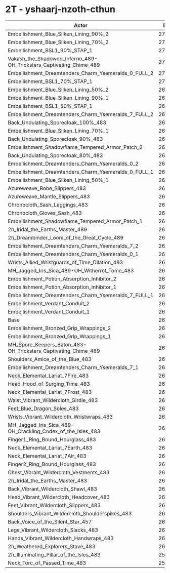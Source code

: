 # 2T - yshaarj-nzoth-cthun
| Actor | DPS | Increase |
|---|:---:|:---:|
|Embellishment_Blue_Silken_Lining_90%_2|275303|4.50%|
|Embellishment_Blue_Silken_Lining_70%_2|272586|3.47%|
|Embellishment_BSL1_90%_STAP_1|271695|3.13%|
|Vakash_the_Shadowed_Inferno_489-OH_Tricksters_Captivating_Chime_489|271341|2.99%|
|Embellishment_Dreamtenders_Charm_Ysemeralds_0_FULL_2|271052|2.88%|
|Embellishment_BSL1_70%_STAP_1|270341|2.61%|
|Embellishment_Blue_Silken_Lining_50%_2|269974|2.47%|
|Embellishment_Blue_Silken_Lining_90%_1|269331|2.23%|
|Embellishment_BSL1_50%_STAP_1|269064|2.13%|
|Embellishment_Dreamtenders_Charm_Ysemeralds_7_FULL_2|268692|1.99%|
|Back_Undulating_Sporecloak_100%_483|268647|1.97%|
|Embellishment_Blue_Silken_Lining_70%_1|268126|1.77%|
|Back_Undulating_Sporecloak_90%_483|268119|1.77%|
|Embellishment_Shadowflame_Tempered_Armor_Patch_2|268021|1.73%|
|Back_Undulating_Sporecloak_80%_483|267603|1.57%|
|Embellishment_Dreamtenders_Charm_Ysemeralds_0_2|267332|1.47%|
|Embellishment_Dreamtenders_Charm_Ysemeralds_0_FULL_1|266880|1.30%|
|Embellishment_Blue_Silken_Lining_50%_1|266714|1.24%|
|Azureweave_Robe_Slippers_483|266653|1.21%|
|Azureweave_Mantle_Slippers_483|266405|1.12%|
|Chronocloth_Sash_Leggings_483|266334|1.09%|
|Chronocloth_Gloves_Sash_483|265887|0.92%|
|Embellishment_Shadowflame_Tempered_Armor_Patch_1|265800|0.89%|
|2h_Iridal_the_Earths_Master_489|265787|0.89%|
|2h_Dreambinder_Loom_of_the_Great_Cycle_489|265538|0.79%|
|Embellishment_Dreamtenders_Charm_Ysemeralds_7_2|265526|0.79%|
|Embellishment_Dreamtenders_Charm_Ysemeralds_0_1|265107|0.63%|
|Wrists_Allied_Wristguards_of_Time_Dilation_483|264783|0.50%|
|MH_Jagged_Iris_Sica_489-OH_Witherrot_Tome_483|264725|0.48%|
|Embellishment_Potion_Absorption_Inhibitor_2|264646|0.45%|
|Embellishment_Potion_Absorption_Inhibitor_1|264151|0.26%|
|Embellishment_Dreamtenders_Charm_Ysemeralds_7_FULL_1|264145|0.26%|
|Embellishment_Verdant_Conduit_2|263498|0.02%|
|Embellishment_Verdant_Conduit_1|263460|0.00%|
|Base|263455|0.00%|
|Embellishment_Bronzed_Grip_Wrappings_2|263440|-0.01%|
|Embellishment_Bronzed_Grip_Wrappings_1|263437|-0.01%|
|MH_Spore_Keepers_Baton_483-OH_Tricksters_Captivating_Chime_489|262941|-0.19%|
|Shoulders_Amice_of_the_Blue_483|262850|-0.23%|
|Embellishment_Dreamtenders_Charm_Ysemeralds_7_1|262841|-0.23%|
|Neck_Elemental_Lariat_7Fire_483|262742|-0.27%|
|Head_Hood_of_Surging_Time_483|262629|-0.31%|
|Neck_Elemental_Lariat_7Frost_483|262561|-0.34%|
|Waist_Vibrant_Wildercloth_Girdle_483|262411|-0.40%|
|Feet_Blue_Dragon_Soles_483|262368|-0.41%|
|Wrists_Vibrant_Wildercloth_Wristwraps_483|262317|-0.43%|
|MH_Jagged_Iris_Sica_489-OH_Crackling_Codex_of_the_Isles_483|262155|-0.49%|
|Finger1_Ring_Bound_Hourglass_483|262011|-0.55%|
|Neck_Elemental_Lariat_7Earth_483|261887|-0.60%|
|Neck_Elemental_Lariat_7Air_483|261770|-0.64%|
|Finger2_Ring_Bound_Hourglass_483|261743|-0.65%|
|Chest_Vibrant_Wildercloth_Vestments_483|261693|-0.67%|
|2h_Iridal_the_Earths_Master_483|261655|-0.68%|
|Back_Vibrant_Wildercloth_Shawl_483|261577|-0.71%|
|Head_Vibrant_Wildercloth_Headcover_483|261566|-0.72%|
|Feet_Vibrant_Wildercloth_Slippers_483|261387|-0.78%|
|Shoulders_Vibrant_Wildercloth_Shoulderspikes_483|261379|-0.79%|
|Back_Voice_of_the_Silent_Star_457|261119|-0.89%|
|Legs_Vibrant_Wildercloth_Slacks_483|261029|-0.92%|
|Hands_Vibrant_Wildercloth_Handwraps_483|260661|-1.06%|
|2h_Weathered_Explorers_Stave_483|260091|-1.28%|
|2h_Illuminating_Pillar_of_the_Isles_483|259586|-1.47%|
|Neck_Torc_of_Passed_Time_483|259022|-1.68%|
